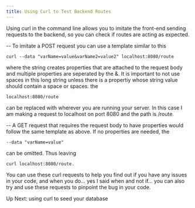 ```yaml
---
title: Using Curl to Test Backend Routes
---
```


Using curl in the command line allows you to imitate the front-end sending requests to the backend, so you can check if routes are acting as expected. 


-- To imitate a POST request you can use a template similar to this 
<pre><code>curl --data "varName=value&varName2=value2" localhost:8080/route</code></pre>
where the string creates properties that are attached to the request body and multiple properties are seperated by the &. It is important to not use spaces in this long string unless there is a propertiy whose string value should contain a space or spaces. the 
<pre><code>localhost:8080/route </code></pre>
can be replaced with wherever you are running your server. In this case I am making a request to localhost on port 8080 and the path is /route.


-- A GET request that requires the request body to have properties would follow the same template as above. If no properties are needed, the
<pre><code>--data "varName=value"</code></pre> 
 can be omitted. Thus leaving 
 <pre><code>curl localhost:8080/route.</code></pre>

You can use these curl requests to help you find out if you have any issues in your code, and when you do... yes I said when and not if... you can also try and use these requests to pinpoint the bug in your code.

Up Next: using curl to seed your database



